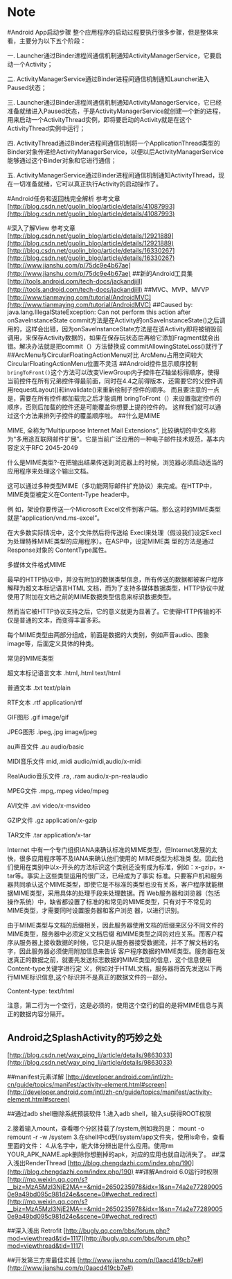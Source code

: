 # Note

#Android App启动步骤
整个应用程序的启动过程要执行很多步骤，但是整体来看，主要分为以下五个阶段：

一. Launcher通过Binder进程间通信机制通知ActivityManagerService，它要启动一个Activity；

二. ActivityManagerService通过Binder进程间通信机制通知Launcher进入Paused状态；

三. Launcher通过Binder进程间通信机制通知ActivityManagerService，它已经准备就绪进入Paused状态，于是ActivityManagerService就创建一个新的进程，用来启动一个ActivityThread实例，即将要启动的Activity就是在这个ActivityThread实例中运行；

四. ActivityThread通过Binder进程间通信机制将一个ApplicationThread类型的Binder对象传递给ActivityManagerService，以便以后ActivityManagerService能够通过这个Binder对象和它进行通信；

五. ActivityManagerService通过Binder进程间通信机制通知ActivityThread，现在一切准备就绪，它可以真正执行Activity的启动操作了。

#Android任务和返回栈完全解析
参考文章
[http://blog.csdn.net/guolin_blog/article/details/41087993](http://blog.csdn.net/guolin_blog/article/details/41087993)

#深入了解View
参考文章
[http://blog.csdn.net/guolin_blog/article/details/12921889](http://blog.csdn.net/guolin_blog/article/details/12921889)
[http://blog.csdn.net/guolin_blog/article/details/16330267](http://blog.csdn.net/guolin_blog/article/details/16330267)
[http://www.jianshu.com/p/75dc9e4b67ae](http://www.jianshu.com/p/75dc9e4b67ae)
##新的Android工具集
[http://tools.android.com/tech-docs/jackandjill](http://tools.android.com/tech-docs/jackandjill)
##MVC、MVP、MVVP
[http://www.tianmaying.com/tutorial/AndroidMVC](http://www.tianmaying.com/tutorial/AndroidMVC)
##Caused by: java.lang.IllegalStateException: Can not perform this action after onSaveInstanceState
commit方法是在Activity的onSaveInstanceState()之后调用的，这样会出错，因为onSaveInstanceState方法是在该Activity即将被销毁前调用，来保存Activity数据的，如果在保存玩状态后再给它添加Fragment就会出错。解决办法就是把commit（）方法替换成 commitAllowingStateLoss()就行了
##ArcMenu与CircularFloatingActionMenu对比
ArcMenu占用空间较大
CircularFloatingActionMenu位置不灵活
##Android控件显示顺序控制
`bringToFront()`这个方法可以改变ViewGroup内子控件在Z轴坐标得顺序，使得当前控件在所有兄弟控件得最前面，同时在4.4之前得版本，还需要它的父控件调用requestLayout()和invalidate()来重新绘制子控件的顺序。
而且要注意的一点是，需要在所有控件都加载完之后才能调用 bringToFront（）来设置指定控件的顺序，否则后加载的控件还是可能覆盖你想要上提的控件的。
这样我们就可以通过这个方法来排列子控件的覆盖顺序啦。
##什么是MIME

MIME, 全称为“Multipurpose Internet Mail Extensions”, 比较确切的中文名称为“多用途互联网邮件扩展”。它是当前广泛应用的一种电子邮件技术规范，基本内容定义于RFC 2045-2049

什么是MIME类型?-在把输出结果传送到浏览器上的时候，浏览器必须启动适当的应用程序来处理这个输出文档。

这可以通过多种类型MIME（多功能网际邮件扩充协议）来完成。在HTTP中，MIME类型被定义在Content-Type header中。

例 如，架设你要传送一个Microsoft Excel文件到客户端。那么这时的MIME类型就是“application/vnd.ms-excel”。 

在大多数实际情况中，这个文件然后将传送给 Execl来处理（假设我们设定Execl为处理特殊MIME类型的应用程序）。在ASP中，设定MIME类 型的方法是通过Response对象的 ContentType属性。

多媒体文件格式MIME

最早的HTTP协议中，并没有附加的数据类型信息，所有传送的数据都被客户程序解释为超文本标记语言HTML 文档，而为了支持多媒体数据类型，HTTP协议中就使用了附加在文档之前的MIME数据类型信息来标识数据类型。

然而当它被HTTP协议支持之后，它的意义就更为显著了。它使得HTTP传输的不仅是普通的文本，而变得丰富多彩。

每个MIME类型由两部分组成，前面是数据的大类别，例如声音audio、图象image等，后面定义具体的种类。

常见的MIME类型

超文本标记语言文本 .html,.html text/html

普通文本 .txt text/plain

RTF文本 .rtf application/rtf

GIF图形 .gif image/gif

JPEG图形 .ipeg,.jpg image/jpeg

au声音文件 .au audio/basic

MIDI音乐文件 mid,.midi audio/midi,audio/x-midi

RealAudio音乐文件 .ra, .ram audio/x-pn-realaudio

MPEG文件 .mpg,.mpeg video/mpeg

AVI文件 .avi video/x-msvideo

GZIP文件 .gz application/x-gzip

TAR文件 .tar application/x-tar

Internet 中有一个专门组织IANA来确认标准的MIME类型，但Internet发展的太快，很多应用程序等不及IANA来确认他们使用的 MIME类型为标准类 型。因此他们使用在类别中以x-开头的方法标识这个类别还没有成为标准，例如：x-gzip，x-tar等。事实上这些类型运用的很广泛，已经成为了事实 标准。只要客户机和服务器共同承认这个MIME类型，即使它是不标准的类型也没有关系，客户程序就能根据MIME类型，采用具体的处理手段来处理数据。而 Web服务器和浏览器（包括操作系统）中，缺省都设置了标准的和常见的MIME类型，只有对于不常见的 MIME类型，才需要同时设置服务器和客户浏览 器，以进行识别。

由于MIME类型与文档的后缀相关，因此服务器使用文档的后缀来区分不同文件的MIME类型，服务器中必须定义文档后缀 和MIME类型之间的对应关系。而客户程序从服务器上接收数据的时候，它只是从服务器接受数据流，并不了解文档的名字，因此服务器必须使用附加信息来告诉 客户程序数据的MIME类型。服务器在发送真正的数据之前，就要先发送标志数据的MIME类型的信息，这个信息使用Content-type关键字进行定 义，例如对于HTML文档，服务器将首先发送以下两行MIME标识信息,这个标识并不是真正的数据文件的一部分。

Content-type: text/html

注意，第二行为一个空行，这是必须的，使用这个空行的目的是将MIME信息与真正的数据内容分隔开。

## Android之SplashActivity的巧妙之处
[http://blog.csdn.net/way_ping_li/article/details/9863033](http://blog.csdn.net/way_ping_li/article/details/9863033)

##manifest元素详解
[http://developer.android.com/intl/zh-cn/guide/topics/manifest/activity-element.html#screen](http://developer.android.com/intl/zh-cn/guide/topics/manifest/activity-element.html#screen)

##通过adb shell删除系统预装软件
1.进入adb shell，输入su获得ROOT权限

2.接着输入mount，查看哪个分区挂载了/system,例如我的是：
mount -o remount -r -w /system
3.在shell中cd到/system/app文件夹，使用ls命令，查看里面的文件：
4.从名字中，能大体分辨出是什么应用。使用rm YOUR_APK_NAME.apk删除你想删掉的apk，对应的应用也就自动消失了。
##深入浅出RenderThread
[http://blog.chengdazhi.com/index.php/190](http://blog.chengdazhi.com/index.php/190)
##详解Android 6.0运行时权限
[http://mp.weixin.qq.com/s?__biz=MzA5MzI3NjE2MA==&mid=2650235978&idx=1&sn=74a2e772890050e9a49bd095c981d24e&scene=0#wechat_redirect](http://mp.weixin.qq.com/s?__biz=MzA5MzI3NjE2MA==&mid=2650235978&idx=1&sn=74a2e772890050e9a49bd095c981d24e&scene=0#wechat_redirect)

##深入浅出 Retrofit
[http://bugly.qq.com/bbs/forum.php?mod=viewthread&tid=1117](http://bugly.qq.com/bbs/forum.php?mod=viewthread&tid=1117)

##开发第三方库最佳实践
[http://www.jianshu.com/p/0aacd419cb7e#](http://www.jianshu.com/p/0aacd419cb7e#)
